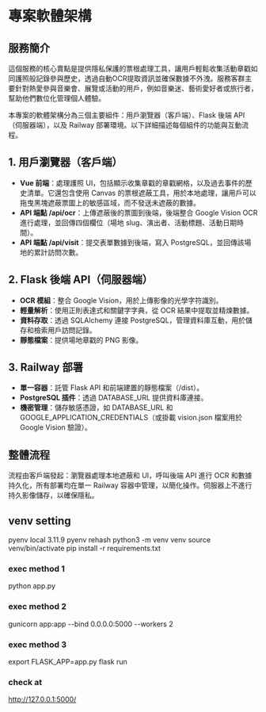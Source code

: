 # 專案軟體架構

## 服務簡介
這個服務的核心賣點是提供隱私保護的票根處理工具，讓用戶輕鬆收集活動章戳如同護照般記錄參與歷史，透過自動OCR提取資訊並確保數據不外洩。服務客群主要針對熱愛參與音樂會、展覽或活動的用戶，例如音樂迷、藝術愛好者或旅行者，幫助他們數位化管理個人體驗。

本專案的軟體架構分為三個主要組件：用戶瀏覽器（客戶端）、Flask 後端 API（伺服器端），以及 Railway 部署環境。以下詳細描述每個組件的功能與互動流程。

## 1. 用戶瀏覽器（客戶端）

- **Vue 前端**：處理護照 UI，包括顯示收集章戳的章戳網格，以及過去事件的歷史清單。它還包含使用 Canvas 的票根遮蔽工具，用於本地處理，讓用戶可以拖曳黑塊遮蔽票圖上的敏感區域，而不發送未遮蔽的數據。
- **API 端點 /api/ocr**：上傳遮蔽後的票圖到後端，後端整合 Google Vision OCR 進行處理，並回傳四個欄位（場地 slug、演出者、活動標題、活動日期時間）。
- **API 端點 /api/visit**：提交表單數據到後端，寫入 PostgreSQL，並回傳該場地的累計訪問次數。

## 2. Flask 後端 API（伺服器端）

- **OCR 模組**：整合 Google Vision，用於上傳影像的光學字符識別。
- **輕量解析**：使用正則表達式和關鍵字字典，從 OCR 結果中提取並精煉數據。
- **資料存取**：透過 SQLAlchemy 連接 PostgreSQL，管理資料庫互動，用於儲存和檢索用戶訪問記錄。
- **靜態檔案**：提供場地章戳的 PNG 影像。

## 3. Railway 部署

- **單一容器**：託管 Flask API 和前端建置的靜態檔案（/dist）。
- **PostgreSQL 插件**：透過 DATABASE_URL 提供資料庫連接。
- **機密管理**：儲存敏感憑證，如 DATABASE_URL 和 GOOGLE_APPLICATION_CREDENTIALS（或掛載 vision.json 檔案用於 Google Vision 驗證）。

## 整體流程

流程由客戶端發起：瀏覽器處理本地遮蔽和 UI，呼叫後端 API 進行 OCR 和數據持久化，所有部署均在單一 Railway 容器中管理，以簡化操作。伺服器上不進行持久影像儲存，以確保隱私。

 
 ## venv setting
pyenv local 3.11.9
pyenv rehash
python3 -m venv venv
source venv/bin/activate
pip install -r requirements.txt

### exec method 1
python app.py
### exec method 2
gunicorn app:app --bind 0.0.0.0:5000 --workers 2
### exec method 3
export FLASK_APP=app.py
flask run

### check at
http://127.0.0.1:5000/
